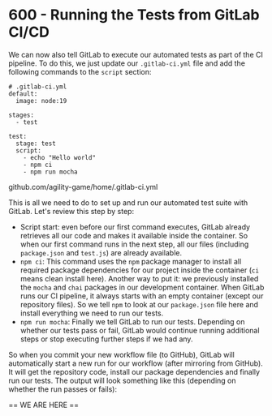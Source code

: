 # 600 - Running the Tests from GitLab CI/CD

We can now also tell GitLab to execute our automated tests as part of the CI pipeline. To do this, we just update our ```.gitlab-ci.yml``` file and add the following commands to the ```script``` section:

```
# .gitlab-ci.yml
default:
  image: node:19

stages:
  - test

test:
  stage: test
  script:
    - echo "Hello world"
    - npm ci
    - npm run mocha
```

github.com/agility-game/home/.gitlab-ci.yml

This is all we need to do to set up and run our automated test suite with GitLab. Let's review this step by step:

- Script start: even before our first command executes, GitLab already retrieves all our code and makes it available inside the container. So when our first command runs in the next step, all our files (including ```package.json``` and ```test.js```) are already available.
- ```npm ci```: This command uses the ```npm``` package manager to install all required package dependencies for our project inside the container (```ci``` means clean install here). Another way to put it: we previously installed the ```mocha``` and ```chai``` packages in our development container. When GitLab runs our CI pipeline, it always starts with an empty container (except our repository files). So we tell ```npm``` to look at our ```package.json``` file here and install everything we need to run our tests.
- ```npm run mocha```: Finally we tell GitLab to run our tests. Depending on whether our tests pass or fail, GitLab would continue running additional steps or stop executing further steps if we had any.

So when you commit your new workflow file (to GitHub), GitLab will automatically start a new run for our workflow (after mirroring from GitHub). It will get the repository code, install our package dependencies and finally run our tests. The output will look something like this (depending on whether the run passes or fails):


== WE ARE HERE ==
